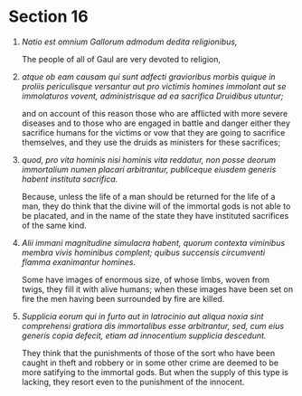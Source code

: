 # Section 16

1. *Natio est omnium Gallorum admodum dedita religionibus,*

   The people of all of Gaul are very devoted to religion,

2. *atque ob eam causam qui sunt adfecti gravioribus morbis quique in proliis
   periculisque versantur aut pro victimis homines immolant aut se immolaturos
   vovent, administrisque ad ea sacrifica Druidibus utuntur;*

   and on account of this reason those who are afflicted with more severe
   diseases and to those who are engaged in battle and danger either they
   sacrifice humans for the victims or vow that they are going to sacrifice
   themselves, and they use the druids as ministers for these sacrifices;

3. *quod, pro vita hominis nisi hominis vita reddatur, non posse deorum
   immortalium numen placari arbitrantur, publiceque eiusdem generis habent
   instituta sacrifica.*

   Because, unless the life of a man should be returned for the life of a man,
   they do think that the divine will of the immortal gods is not able to be
   placated, and in the name of the state they have instituted sacrifices of the
   same kind.

4. *Alii immani magnitudine simulacra habent, quorum contexta viminibus membra
   vivis hominibus complent; quibus succensis circumventi flamma exanimantur
   homines.*

   Some have images of enormous size, of whose limbs, woven from twigs, they
   fill it with alive humans; when these images have been set on fire the men
   having been surrounded by fire are killed.

5. *Supplicia eorum qui in furto aut in latrocinio aut aliqua noxia sint
   comprehensi gratiora dis immortalibus esse arbitrantur, sed, cum eius generis
   copia defecit, etiam ad innocentium supplicia descedunt.*

   They think that the punishments of those of the sort who have been caught in
   theft and robbery or in some other crime are deemed to be more satifying to
   the immortal gods.  But when the supply of this type is lacking, they resort
   even to the punishment of the innocent.
